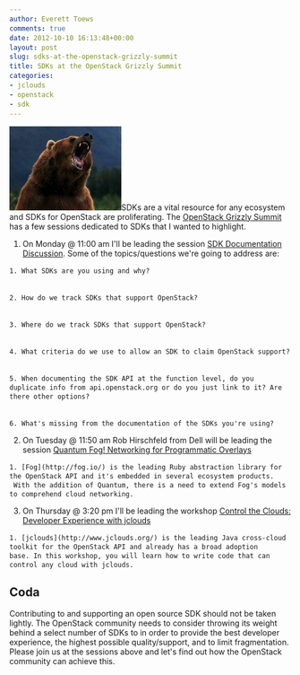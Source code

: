 ```yaml
---
author: Everett Toews
comments: true
date: 2012-10-10 16:13:48+00:00
layout: post
slug: sdks-at-the-openstack-grizzly-summit
title: SDKs at the OpenStack Grizzly Summit
categories:
- jclouds
- openstack
- sdk
---
```


[![Grizzly](/img/posts/grizzly.jpeg)](/img/posts/grizzly.jpeg)SDKs are a vital resource for any ecosystem and SDKs for OpenStack are proliferating. The [OpenStack Grizzly Summit](http://www.openstack.org/summit/san-diego-2012/) has a few sessions dedicated to SDKs that I wanted to highlight.




  1. On Monday @ 11:00 am I'll be leading the session [SDK Documentation Discussion](http://openstacksummitfall2012.sched.org/event/2215363b1716a519e786e126b493e3a3#.UHWUMvk-vjZ). Some of the topics/questions we're going to address are:


    1. What SDKs are you using and why?


    2. How do we track SDKs that support OpenStack?


    3. Where do we track SDKs that support OpenStack?


    4. What criteria do we use to allow an SDK to claim OpenStack support?


    5. When documenting the SDK API at the function level, do you duplicate info from api.openstack.org or do you just link to it? Are there other options?


    6. What's missing from the documentation of the SDKs you're using?





  2. On Tuesday @ 11:50 am Rob Hirschfeld from Dell will be leading the session [Quantum Fog! Networking for Programmatic Overlays](http://openstacksummitfall2012.sched.org/event/7eb454e75464fc05519ff24510fae512#.UGx37_k-sp8)


    1. [Fog](http://fog.io/) is the leading Ruby abstraction library for the OpenStack API and it's embedded in several ecosystem products.  With the addition of Quantum, there is a need to extend Fog's models to comprehend cloud networking.





  3. On Thursday @ 3:20 pm I'll be leading the workshop [Control the Clouds: Developer Experience with jclouds](http://openstacksummitfall2012.sched.org/event/7f8cd9808c0375e95002cdcbcde03caf#.UGx3Q_k-sp9)


    1. [jclouds](http://www.jclouds.org/) is the leading Java cross-cloud toolkit for the OpenStack API and already has a broad adoption base. In this workshop, you will learn how to write code that can control any cloud with jclouds.







## Coda


Contributing to and supporting an open source SDK should not be taken lightly. The OpenStack community needs to consider throwing its weight behind a select number of SDKs to in order to provide the best developer experience, the highest possible quality/support, and to limit fragmentation. Please join us at the sessions above and let's find out how the OpenStack community can achieve this.
